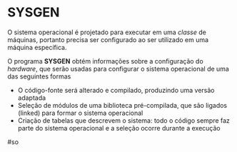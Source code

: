 
# SYSGEN

O sistema operacional é projetado para executar em uma *classe* de máquinas, portanto precisa ser configurado ao ser utilizado em uma máquina específica.

O programa **SYSGEN** obtém informações sobre a configuração do *hardware*, que serão usadas para configurar o sistema operacional de uma das seguintes formas

- O código-fonte será alterado e compilado, produzindo uma versão adaptada
- Seleção de módulos de uma biblioteca pré-compilada, que são ligados (linked) para formar o sistema operacional
- Criação de tabelas que descrevem o sistema: todo o código sempre faz parte do sistema operacional e a seleção ocorre durante a execução


#so


